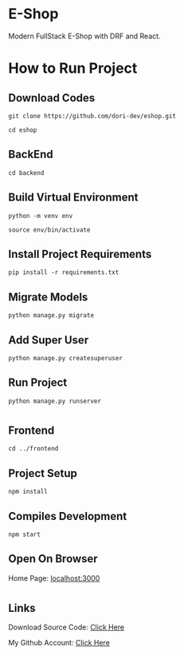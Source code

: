 # E-Shop

Modern FullStack E-Shop with DRF and React.

#

# How to Run Project

## Download Codes

```
git clone https://github.com/dori-dev/eshop.git
```

```
cd eshop
```

## BackEnd

```
cd backend
```

## Build Virtual Environment

```
python -m venv env
```

```
source env/bin/activate
```

## Install Project Requirements

```
pip install -r requirements.txt
```

## Migrate Models

```
python manage.py migrate
```

## Add Super User

```
python manage.py createsuperuser
```

## Run Project

```
python manage.py runserver
```

#

## Frontend

```
cd ../frontend
```

## Project Setup

```
npm install
```

## Compiles Development

```
npm start
```

## Open On Browser

Home Page: [localhost:3000](http://localhost:3000/)<br>

#

## Links

Download Source Code: [Click Here](https://github.com/dori-dev/eshop/archive/refs/heads/master.zip)

My Github Account: [Click Here](https://github.com/dori-dev/)
